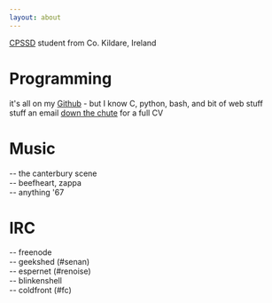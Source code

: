 ```yaml
---
layout: about
---
```


[CPSSD](http://www.computing.dcu.ie/undergraduate/pssd/computational-problem-solving-software-development-cpssd) student from Co. Kildare, Ireland

# Programming
it's all on my [Github](https://github.com/getmicah) - but I know C, python, bash, and bit of web stuff  
stuff an email [down the chute](mailto:senan@senan.xyz) for a full CV

# Music
-- the canterbury scene  
-- beefheart, zappa  
-- anything '67  

# IRC
-- freenode  
-- geekshed (#senan)  
-- espernet (#renoise)  
-- blinkenshell  
-- coldfront (#fc)
